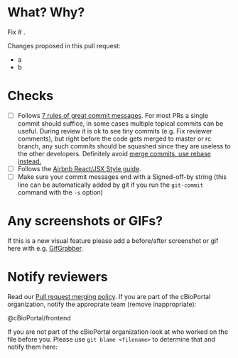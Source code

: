 # What? Why?
Fix # .

Changes proposed in this pull request:
- a
- b

# Checks
- [ ] Follows [7 rules of great commit messages](http://chris.beams.io/posts/git-commit/). For most PRs a single commit should suffice, in some cases multiple topical commits can be useful. During review it is ok to see tiny commits (e.g. Fix reviewer comments), but right before the code gets merged to master or rc branch, any such commits should be squashed since they are useless to the other developers. Definitely avoid [merge commits, use rebase instead.](http://nathanleclaire.com/blog/2014/09/14/dont-be-scared-of-git-rebase/)
- [ ] Follows the [Airbnb React/JSX Style guide](https://github.com/airbnb/javascript/tree/master/react).
- [ ] Make sure your commit messages end with a Signed-off-by string (this line
  can be automatically added by git if you run the `git-commit` command with
  the `-s` option)

# Any screenshots or GIFs?
If this is a new visual feature please add a before/after screenshot or gif
here with e.g. [GifGrabber](http://www.gifgrabber.com/).

# Notify reviewers
Read our [Pull request merging
policy](../CONTRIBUTING.md#pull-request-merging-policy). If you are part of the
cBioPortal organization, notify the approprate team (remove inappropriate):

@cBioPortal/frontend

If you are not part of the cBioPortal organization look at who worked on the
file before you. Please use `git blame <filename>` to determine that
and notify them here:
